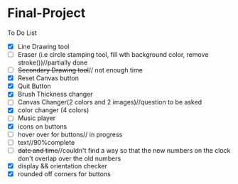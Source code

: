 # Final-Project
To Do List
- [X] Line Drawing tool
- [ ] Eraser (i.e circle stamping tool, fill wth background color, remove stroke())//partially done
- [ ] <del>Secondary Drawing tool</del>// not enough time
- [X] Reset Canvas button
- [X] Quit Button
- [X] Brush Thickness changer
- [ ] Canvas Changer(2 colors and 2 images)//question to be asked
- [X] color changer (4 colors)
- [ ] Music player
- [X] icons on buttons
- [ ] hover over for buttons// in progress
- [ ] text//90%complete
- [ ] <del>date and time</del>//couldn't find a way so that the new numbers on the clock don't overlap over the old numbers
- [X] display && orientation checker
- [X] rounded off corners for buttons
